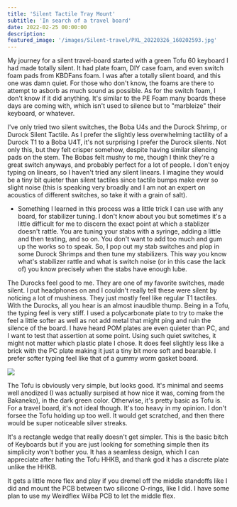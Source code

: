 ```yaml
---
title: 'Silent Tactile Tray Mount'
subtitle: 'In search of a travel board' 
date: 2022-02-25 00:00:00
description: 
featured_image: '/images/Silent-travel/PXL_20220326_160202593.jpg'
---
```


My journey for a silent travel-board started with a green Tofu 60 keyboard I had made totally silent. It had plate foam, DIY case foam, and even switch foam pads from KBDFans foam. I was after a totally silent board, and this one was damn quiet. For those who don't know, the foams are there to attempt to asborb as much sound as possible. As for the switch foam, I don't know if it did anything. It's similar to the PE Foam many boards these days are coming with, which isn't used to silence but to "marbleize" their keyboard, or whatever. 

I've only tried two silent switches, the Boba U4s and the Durock Shrimp, or Durock Silent Tactile. As I prefer the slightly less overwhelming tactility of a Durock T1 to a Boba U4T, it's not surprising I prefer the Durock silents. Not only this, but they felt crisper somehow, despite having similar silencing pads on the stem. The Bobas felt mushy to me, though I think they're a great switch anyways, and probably perfect for a lot of people. I don't enjoy typing on linears, so I haven't tried any silent linears. I imagine they would be a tiny bit quieter than silent tactiles since tactile bumps make ever so slight noise (this is speaking very broadly and I am not an expert on acoustics of different switches, so take it with a grain of salt). 

* Something I learned in this process was a little trick I can use with any board, for stabilizer tuning. I don't know about you but sometimes it's a little difficult for me to discern the exact point at which a stablizer doesn't rattle. You are tuning your stabs with a syringe, adding a little and then testing, and so on. You don't want to add too much and gum up the works so to speak. So, I pop out my stab switches and plop in some Durock Shrimps and then tune my stabilizers. This way you know what's stabilizer rattle and what is switch noise (or in this case the lack of) you know precisely when the stabs have enough lube.

The Durocks feel good to me. They are one of my favorite switches, made silent. I put headphones on and I couldn't really tell these were silent by noticing a lot of mushiness. They just mostly feel like regular T1 tactiles. With the Durocks, all you hear is an almost inaudible thump. Being in a Tofu, the typing feel is very stiff. I used a polycarbonate plate to try to make the feel a little softer as well as not add metal that might ping and ruin the silence of the board. I have heard POM plates are even quieter than PC, and I want to test that assertion at some point. Using such quiet switches, it might not matter which plastic plate I chose. It does feel slightly less like a brick with the PC plate making it just a tiny bit more soft and bearable. I prefer softer typing feel like that of a gummy worm gasket board.

![](https://photos.google.com/photo/AF1QipOwkQyavf9sGWomtGtq2JQyP50_CnrrEqyGj9af)

The Tofu is obviously very simple, but looks good. It's minimal and seems well anodized (I was actually surpised at how nice it was, coming from the Bakaneko), in the dark green color. Otherwise, it's pretty basic as Tofu is. For a travel board, it's not ideal though. It's too heavy in my opinion. I don't forsee the Tofu holding up too well. It would get scratched, and then there would be super noticeable silver streaks.


It's a rectangle wedge that really doesn't get simpler. This is the basic bitch of Keyboards but if you are just looking for something simple then its simplicity won't bother you. It has a seamless design, which I can appreciate after hating the Tofu HHKB, and thank god it has a discrete plate unlike the HHKB.

It gets a little more flex and play if you dremel off the middle standoffs like I did and mount the PCB between two silicone O-rings, like I did. I have some plan to use my Weirdflex Wilba PCB to let the middle flex. 